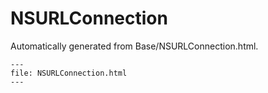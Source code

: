 
# NSURLConnection

Automatically generated from Base/NSURLConnection.html.

``` {raw} html
---
file: NSURLConnection.html
---
```
